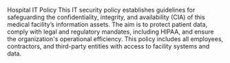 Hospital IT Policy
This IT security policy establishes guidelines for safeguarding the confidentiality, integrity, and 
availability (CIA) of this medical facility’s information assets. The aim is to protect patient data, 
comply with legal and regulatory mandates, including HIPAA, and ensure the organization's 
operational efficiency. This policy includes all employees, contractors, and third-party entities 
with access to facility systems and data.
